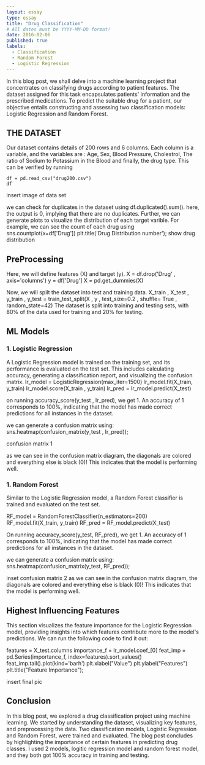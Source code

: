 ```yaml
---
layout: essay
type: essay
title: "Drug Classification"
# All dates must be YYYY-MM-DD format!
date: 2016-02-06
published: true
labels:
  - Classification
  - Random Forest
  - Logistic Regression
---
```


In this blog post, we shall delve into a machine learning project that concentrates on classifying drugs according to patient features. The dataset assigned for this task encapsulates patients' information and the prescribed medications. To predict the suitable drug for a patient, our objective entails constructing and assessing two classification models: Logistic Regression and Random Forest.

## THE DATASET

Our dataset contains details of 200 rows and 6 columns. Each column is a variable, and the variables are : Age, Sex, Blood Pressure, Cholestrol, The ratio of Sodium to Potassium in the Blood and finally, the drug type. This can be verified by running 
```{python}
df = pd.read_csv("drug200.csv")
df
```
insert image of data set

we can check for duplicates in the dataset using df.duplicated().sum(). here, the output is 0, implying that there are no duplicates. Further, we can generate plots to visualize the distribution of each target varible. For example, we can see the count of each drug using 
sns.countplot(x=df['Drug'])
plt.title('Drug Distribution number');
show drug distribution

## PreProcessing

Here, we will define features (X) and target (y). 
X = df.drop('Drug' , axis='columns')
y = df['Drug']
X = pd.get_dummies(X)

Now, we will spilt the dataset into test and training data.
X_train , X_test , y_train , y_test = train_test_split(X , y , test_size=0.2 , shuffle= True , random_state=42)
The dataset is split into training and testing sets, with 80% of the data used for training and 20% for testing.

## ML Models
### 1. Logistic Regression
A Logistic Regression model is trained on the training set, and its performance is evaluated on the test set. This includes calculating accuracy, generating a classification report, and visualizing the confusion matrix.
lr_model = LogisticRegression(max_iter=1500)
lr_model.fit(X_train, y_train)
lr_model.score(X_train , y_train)
lr_pred = lr_model.predict(X_test)

on running accuracy_score(y_test , lr_pred), we get 1. An accuracy of 1 corresponds to 100%, indicating that the model has made correct predictions for all instances in the dataset.

we can generate a confusion matrix using:
sns.heatmap(confusion_matrix(y_test , lr_pred));

confusion matrix 1

as we can see in the confusion matrix diagram, the diagonals are colored and everything else is black (0)! This indicates that the model is performing well.

### 1. Random Forest
Similar to the Logistic Regression model, a Random Forest classifier is trained and evaluated on the test set.

RF_model = RandomForestClassifier(n_estimators=200)
RF_model.fit(X_train, y_train)
RF_pred = RF_model.predict(X_test)


On running accuracy_score(y_test, RF_pred), we get 1. An accuracy of 1 corresponds to 100%, indicating that the model has made correct predictions for all instances in the dataset.

we can generate a confusion matrix using:
sns.heatmap(confusion_matrix(y_test, RF_pred));

inset confusion matrix 2
as we can see in the confusion matrix diagram, the diagonals are colored and everything else is black (0)! This indicates that the model is performing well.

## Highest Influencing Features
This section visualizes the feature importance for the Logistic Regression model, providing insights into which features contribute more to the model's predictions.
We can run the following code to find it out:

features = X_test.columns
importance_f = lr_model.coef_[0]
feat_imp = pd.Series(importance_f, index=features).sort_values()
feat_imp.tail().plot(kind='barh')
plt.xlabel("Value")
plt.ylabel("Features")
plt.title("Feature Importance");

insert final pic

## Conclusion
In this blog post, we explored a drug classification project using machine learning. We started by understanding the dataset, visualizing key features, and preprocessing the data. Two classification models, Logistic Regression and Random Forest, were trained and evaluated. The blog post concludes by highlighting the importance of certain features in predicting drug classes. I used 2 models, logitic regression model and random forest model, and they both got 100% accuracy in training and testing.

